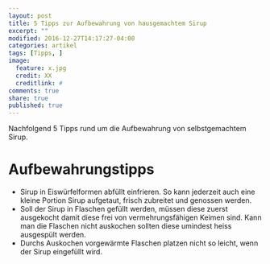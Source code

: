 ```yaml
---
layout: post
title: 5 Tipps zur Aufbewahrung von hausgemachtem Sirup
excerpt: ""
modified: 2016-12-27T14:17:27-04:00
categories: artikel
tags: [Tipps, ]
image:
  feature: x.jpg
  credit: XX
  creditlink: #
comments: true
share: true
published: true
---
```



Nachfolgend 5 Tipps rund um die Aufbewahrung von selbstgemachtem Sirup.

# Aufbewahrungstipps

* Sirup in Eiswürfelformen abfüllt einfrieren. So kann jederzeit auch eine kleine Portion Sirup aufgetaut, frisch zubreitet und genossen werden.
* Soll der Sirup in Flaschen gefüllt werden, müssen diese zuerst ausgekocht damit diese frei von vermehrungsfähigen Keimen sind. Kann man die Flaschen nicht auskochen sollten diese umindest heiss ausgespült werden.
* Durchs Auskochen vorgewärmte Flaschen platzen nicht so leicht, wenn der Sirup eingefüllt wird.
